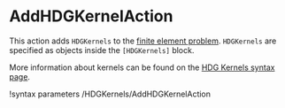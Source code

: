 # AddHDGKernelAction

This action adds `HDGKernels` to the
[finite element problem](syntax/Problem/index.md).
`HDGKernels` are specified as objects inside the `[HDGKernels]` block.

More information about kernels can be found on the
[HDG Kernels syntax page](syntax/HDGKernels/index.md).

!syntax parameters /HDGKernels/AddHDGKernelAction
